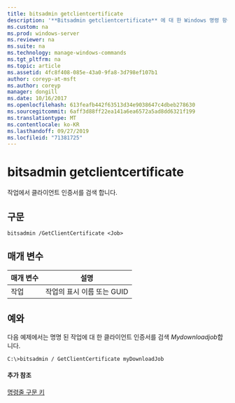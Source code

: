```yaml
---
title: bitsadmin getclientcertificate
description: '**Bitsadmin getclientcertificate** 에 대 한 Windows 명령 항목-작업에서 클라이언트 인증서를 검색 합니다.'
ms.custom: na
ms.prod: windows-server
ms.reviewer: na
ms.suite: na
ms.technology: manage-windows-commands
ms.tgt_pltfrm: na
ms.topic: article
ms.assetid: 4fc8f408-085e-43a0-9fa8-3d798ef107b1
author: coreyp-at-msft
ms.author: coreyp
manager: dongill
ms.date: 10/16/2017
ms.openlocfilehash: 613feafb442f63513d34e9038647c4dbeb278630
ms.sourcegitcommit: 6aff3d88ff22ea141a6ea6572a5ad8dd6321f199
ms.translationtype: MT
ms.contentlocale: ko-KR
ms.lasthandoff: 09/27/2019
ms.locfileid: "71381725"
---
```

# <a name="bitsadmin-getclientcertificate"></a>bitsadmin getclientcertificate



작업에서 클라이언트 인증서를 검색 합니다.

## <a name="syntax"></a>구문

```
bitsadmin /GetClientCertificate <Job>
```

## <a name="parameters"></a>매개 변수

|매개 변수|설명|
|---------|-----------|
|작업|작업의 표시 이름 또는 GUID|

## <a name="BKMK_examples"></a>예와

다음 예제에서는 명명 된 작업에 대 한 클라이언트 인증서를 검색 *Mydownloadjob*합니다.
```
C:\>bitsadmin / GetClientCertificate myDownloadJob
```

#### <a name="additional-references"></a>추가 참조

[명령줄 구문 키](command-line-syntax-key.md)